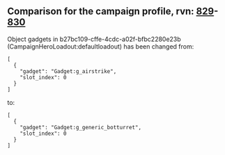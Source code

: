 ## Comparison for the campaign profile, rvn: [829](https://github.com/PRO100KatYT/FortniteProfileRevisions/tree/main/profiles/campaign/829%20campaign.json)-[830](https://github.com/PRO100KatYT/FortniteProfileRevisions/tree/main/profiles/campaign/830%20campaign.json)

Object gadgets in b27bc109-cffe-4cdc-a02f-bfbc2280e23b (CampaignHeroLoadout:defaultloadout) has been changed from:

```
[
  {
    "gadget": "Gadget:g_airstrike",
    "slot_index": 0
  }
]
```

to:

```
[
  {
    "gadget": "Gadget:g_generic_botturret",
    "slot_index": 0
  }
]
```

<br><br>
